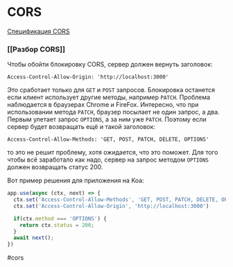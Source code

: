 # CORS

[Спецификация CORS](https://fetch.spec.whatwg.org/#http-cors-protocol)

### [[Разбор CORS]]

Чтобы обойти блокировку CORS, сервер должен вернуть заголовок:
```
Access-Control-Allow-Origin: 'http://localhost:3000'
```

Это сработает только для `GET` и `POST` запросов. Блокировка останется если клиент использует другие методы, например `PATCH`. Проблема наблюдается в браузерах Chrome и FireFox. 
Интересно, что при использовании метода `PATCH`, браузер посылает не один запрос, а два. Первым улетает запрос `OPTIONS`, а за ним уже `PATCH`. Поэтому если сервер будет возвращать ещё и такой заголовок:

```
Access-Control-Allow-Methods: 'GET, POST, PATCH, DELETE, OPTIONS'
```

то это не решит проблему, хотя ожидается, что это поможет. Для того чтобы всё заработало как надо, сервер на запрос методом `OPTIONS` должен возвращать статус 200.

Вот пример решения для приложения на Koa:

```js
app.use(async (ctx, next) => {
  ctx.set('Access-Control-Allow-Methods', 'GET, POST, PATCH, DELETE, OPTIONS')
  ctx.set('Access-Control-Allow-Origin', 'http://localhost:3000')

  if(ctx.method === 'OPTIONS') {
    return ctx.status = 200;
  }
  await next();
})
```

#cors